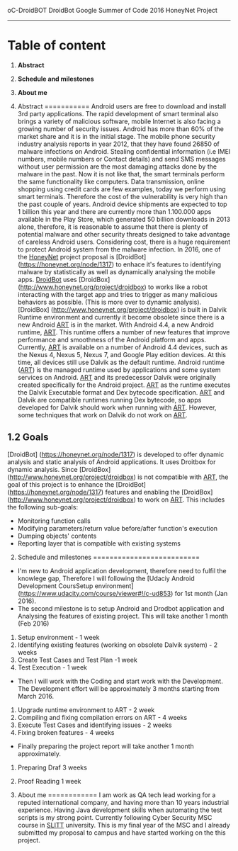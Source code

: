 oC-DroidBOT
DroidBot Google Summer of Code 2016 HoneyNet Project
*****************************************************
Table of content
================
1. **Abstract** 
2. **Schedule and milestones** 
3. **About me** 

1. Abstract
===========
Android users are free to download and install 3rd party applications. The rapid development of smart terminal also brings a variety of malicious software, mobile Internet is also facing a growing number of security issues. Android has more than 60% of the market share and it is in the initial stage. The mobile phone security industry analysis reports in year 2012, that they have found 26850 of malware infections on Android. Stealing confidential information (i.e IMEI numbers, mobile numbers or Contact details) and send SMS messages without user permission are the most damaging attacks done by the malware in the past. Now it is not like that, the smart terminals perform the same functionality like computers. Data transmission, online shopping using credit cards are few examples, today we perform using smart terminals. Therefore the cost of the vulnerability is very high than the past couple of years. Android device shipments are expected to top 1 billion this year and there are currently more than 1.100.000 apps available in the Play Store, which generated 50 billion downloads in 2013 alone, therefore, it is reasonable to assume that there is plenty of potential malware and other security threats designed to take advantage of careless Android users. Considering cost, there is a huge requirement to protect Android system from the malware infection. 
In 2016, one of the [HoneyNet](https://honeynet.org) project proposal is 
[DroidBot] (https://honeynet.org/node/1317) to enhace it's features to identifying malware by statistically as well as dynamically analysing the mobile apps. [DroidBot](https://honeynet.org/node/1317) uses 
[DroidBox] (http://www.honeynet.org/project/droidbox) to works like a robot interacting with the target app and tries to trigger as many malicious behaviors as possible. (This is more over to dynamic analysis).
[DroidBox] (http://www.honeynet.org/project/droidbox) is built in Dalvik Runtime environment and currently it become obsolete since there is a new Android [ART](https://en.wikipedia.org/wiki/Android_Runtime) is in the market. With Android 4.4, a new Android runtime, [ART](https://en.wikipedia.org/wiki/Android_Runtime). This runtime offers a number of new features that improve performance and smoothness of the Android platform and apps. Currently, [ART](https://en.wikipedia.org/wiki/Android_Runtime) is available on a number of Android 4.4 devices, such as the Nexus 4, Nexus 5, Nexus 7, and Google Play edition devices. At this time, all devices still use Dalvik as the default runtime. Android runtime ([ART](https://en.wikipedia.org/wiki/Android_Runtime)) is the managed runtime used by applications and some system services on Android. [ART](https://en.wikipedia.org/wiki/Android_Runtime) and its predecessor Dalvik were originally created specifically for the Android project. [ART](https://en.wikipedia.org/wiki/Android_Runtime) as the runtime executes the Dalvik Executable format and Dex bytecode specification. [ART](https://en.wikipedia.org/wiki/Android_Runtime) and Dalvik are compatible runtimes running Dex bytecode, so apps developed for Dalvik should work when running with [ART](https://en.wikipedia.org/wiki/Android_Runtime). However, some techniques that work on Dalvik do not work on [ART](https://en.wikipedia.org/wiki/Android_Runtime).

1.2 Goals
---------
[DroidBot] (https://honeynet.org/node/1317) is developed to offer dynamic analysis and static analysis of Android applications. It uses Droitbox for dynamic analysis. Since [DroidBox] (http://www.honeynet.org/project/droidbox) is not compatible with [ART](https://en.wikipedia.org/wiki/Android_Runtime), the goal of this project is to enhance the [DroidBot] (https://honeynet.org/node/1317) features and enabling the [DroidBox] (http://www.honeynet.org/project/droidbox) to work on [ART](https://en.wikipedia.org/wiki/Android_Runtime). This includes the following sub-goals:

 + Monitoring function calls
 + Modifying parameters/return value before/after function's execution
 + Dumping objects' contents
 + Reporting layer that is compatible with existing systems
 
2. Schedule and milestones
==========================
+ I'm new to Android application development, therefore need to fulfil the knowlege gap, Therefore I will following the [Udaciy Android Development CoursSetup environment] (https://www.udacity.com/course/viewer#!/c-ud853) for 1st month (Jan 2016).
+ The second milestone is to setup Android and Drodbot application and Analysing the features of existing project. This will take another 1 month (Feb 2016)
1. Setup environment - 1 week
2. Identifying existing features (working on obsolete Dalvik system) - 2 weeks
3. Create Test Cases and Test Plan -1 week
4. Test Execution  - 1 week
+ Then I will work with the Coding and start work with the Development. The Development effort will be approximately 3 months starting from March 2016.
1. Upgrade runtime environment to ART - 2 week
2. Compiling and fixing compilation errors on ART - 4 weeks
3. Execute Test Cases and identifying issues - 2 weeks 
4. Fixing broken features - 4 weeks
+ Finally preparing the project report will take another 1 month approximately.
1. Preparing Draf 3 weeks
2. Proof Reading 1 week

3. About me
============
I am work as QA tech lead working for a reputed international company, and having more than 10 years industrial experience. Having Java development skills when automating the test scripts is my strong point. Currently following Cyber Security MSC course in [SLITT](http://www.sliit.lk/) university. This is my final year of the MSC and I already submitted my proposal to campus and have started working on the this project.

